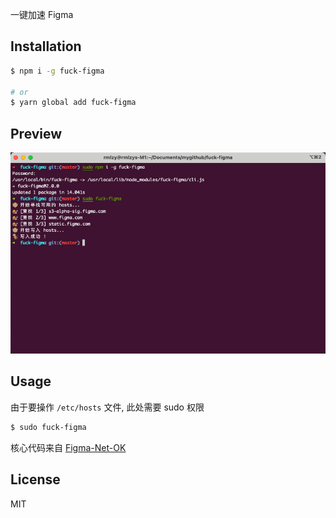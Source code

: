 一键加速 Figma

## Installation

```bash
$ npm i -g fuck-figma

# or
$ yarn global add fuck-figma
```

## Preview
![](./preview.png)


## Usage

由于要操作 `/etc/hosts` 文件, 此处需要 sudo 权限

```bash
$ sudo fuck-figma
```

核心代码来自 [Figma-Net-OK](https://github.com/Moonvy/Figma-Net-OK)

## License
MIT

